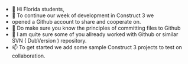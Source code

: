 - 👋 Hi Florida students,
- 👀 To continue our week of development in Construct 3 we
- opened a Github account to share and cooperate on.
- 🌱 Do make sure you know the principles of committing files to Github
- 💞️ I am quite sure some of you allready worked with Github or similar SVN ( DubVersion ) repository.
- 📫 To get started we add some sample Construct 3 projects to test on collaboration.

<!---
FloridaGames/FloridaGames is a ✨ special ✨ repository because its `README.md` (this file) appears on your GitHub profile.
You can click the Preview link to take a look at your changes.
--->
